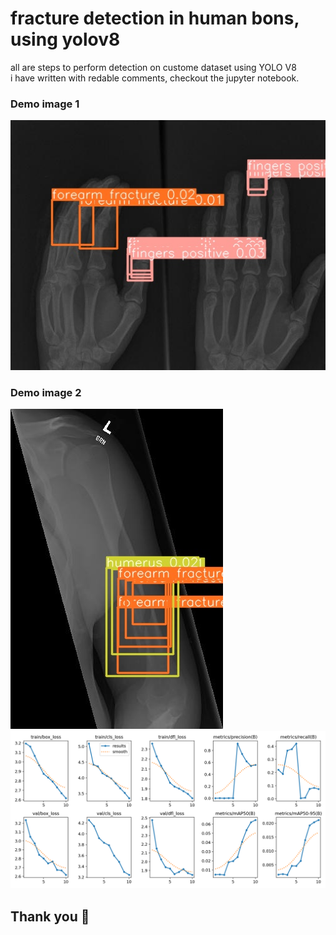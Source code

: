 # fracture detection in human bons, using yolov8
all are steps to perform detection on custome dataset using YOLO V8<br>
i have written with redable comments, checkout the jupyter notebook.

### Demo image 1 
<img src='image1_237_png.rf.3c70555567d76e1b792a000d60404ff7.jpg'>

### Demo image 2
<img src='image1_296_png.rf.21cdb7c1c82a8992ceda7a17f7e5512e.jpg'>


<img  src="runs\train\results.png">

## Thank you 🙂